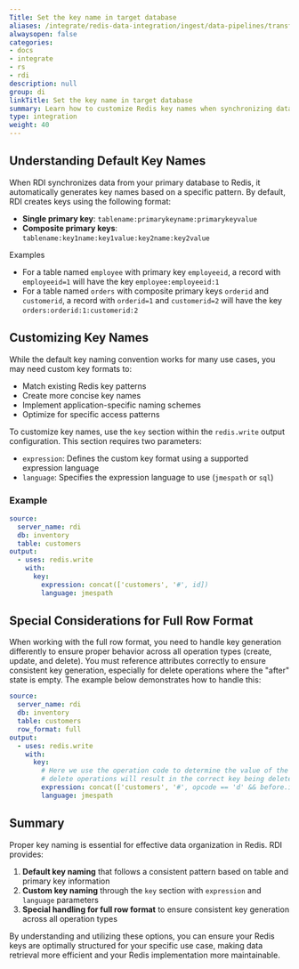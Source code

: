 ```yaml
---
Title: Set the key name in target database
aliases: /integrate/redis-data-integration/ingest/data-pipelines/transform-examples/redis-set-key/
alwaysopen: false
categories:
- docs
- integrate
- rs
- rdi
description: null
group: di
linkTitle: Set the key name in target database
summary: Learn how to customize Redis key names when synchronizing data from your primary database using Redis Data Integration.
type: integration
weight: 40
---
```


## Understanding Default Key Names

When RDI synchronizes data from your primary database to Redis, it automatically generates key names based on a specific pattern.
By default, RDI creates keys using the following format:

* **Single primary key**: `tablename:primarykeyname:primarykeyvalue`
* **Composite primary keys**: `tablename:key1name:key1value:key2name:key2value`

Examples

* For a table named `employee` with primary key `employeeid`, a record with `employeeid=1` will have the key `employee:employeeid:1`
* For a table named `orders` with composite primary keys `orderid` and `customerid`, a record with `orderid=1` and `customerid=2` will have the key `orders:orderid:1:customerid:2`

## Customizing Key Names

While the default key naming convention works for many use cases, you may need custom key formats to:

* Match existing Redis key patterns
* Create more concise key names
* Implement application-specific naming schemes
* Optimize for specific access patterns

To customize key names, use the `key` section within the `redis.write` output configuration. This section requires two parameters:

* `expression`: Defines the custom key format using a supported expression language
* `language`: Specifies the expression language to use (`jmespath` or `sql`)

### Example


```yaml
source:
  server_name: rdi
  db: inventory
  table: customers
output:
  - uses: redis.write
    with:
      key:
        expression: concat(['customers', '#', id])
        language: jmespath
```

## Special Considerations for Full Row Format

When working with the full row format, you need to handle key generation differently to ensure proper behavior across all operation types (create, update, and delete). You must reference attributes correctly to ensure consistent key generation, especially for delete operations where the "after" state is empty. The example below demonstrates how to handle this:

```yaml
source:
  server_name: rdi
  db: inventory
  table: customers
  row_format: full
output:
  - uses: redis.write
    with:
      key:
        # Here we use the operation code to determine the value of the key to ensure that
        # delete operations will result in the correct key being deleted
        expression: concat(['customers', '#', opcode == 'd' && before.id || after.id])
        language: jmespath
```

## Summary

Proper key naming is essential for effective data organization in Redis. RDI provides:

1. **Default key naming** that follows a consistent pattern based on table and primary key information
2. **Custom key naming** through the `key` section with `expression` and `language` parameters
3. **Special handling for full row format** to ensure consistent key generation across all operation types

By understanding and utilizing these options, you can ensure your Redis keys are optimally structured for your specific use case, making data retrieval more efficient and your Redis implementation more maintainable.
